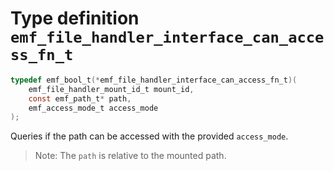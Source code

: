 # Type definition `emf_file_handler_interface_can_access_fn_t`

```c
typedef emf_bool_t(*emf_file_handler_interface_can_access_fn_t)(
    emf_file_handler_mount_id_t mount_id,
    const emf_path_t* path,
    emf_access_mode_t access_mode
);
```

Queries if the path can be accessed with the provided `access_mode`.

> Note: The `path` is relative to the mounted path.
